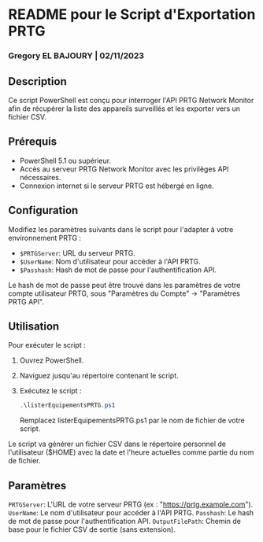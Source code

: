 # README pour le Script d'Exportation PRTG
### Gregory EL BAJOURY | 02/11/2023
## Description
Ce script PowerShell est conçu pour interroger l'API PRTG Network Monitor afin de récupérer la liste des appareils surveillés et les exporter vers un fichier CSV. 

## Prérequis
- PowerShell 5.1 ou supérieur.
- Accès au serveur PRTG Network Monitor avec les privilèges API nécessaires.
- Connexion internet si le serveur PRTG est hébergé en ligne.

## Configuration
Modifiez les paramètres suivants dans le script pour l'adapter à votre environnement PRTG :
- `$PRTGServer`: URL du serveur PRTG.
- `$UserName`: Nom d'utilisateur pour accéder à l'API PRTG.
- `$Passhash`: Hash de mot de passe pour l'authentification API.

Le hash de mot de passe peut être trouvé dans les paramètres de votre compte utilisateur PRTG, sous "Paramètres du Compte" -> "Paramètres PRTG API".

## Utilisation
Pour exécuter le script :
1. Ouvrez PowerShell.
2. Naviguez jusqu'au répertoire contenant le script.
3. Exécutez le script : 
   ```powershell
   .\listerEquipementsPRTG.ps1
   ````

   Remplacez listerEquipementsPRTG.ps1 par le nom de fichier de votre script.

Le script va générer un fichier CSV dans le répertoire personnel de l'utilisateur ($HOME) avec la date et l'heure actuelles comme partie du nom de fichier.

## Paramètres
`PRTGServer`: L'URL de votre serveur PRTG (ex : "https://prtg.example.com").
`UserName`: Le nom d'utilisateur pour accéder à l'API PRTG.
`Passhash`: Le hash de mot de passe pour l'authentification API.
`OutputFilePath`: Chemin de base pour le fichier CSV de sortie (sans extension).
